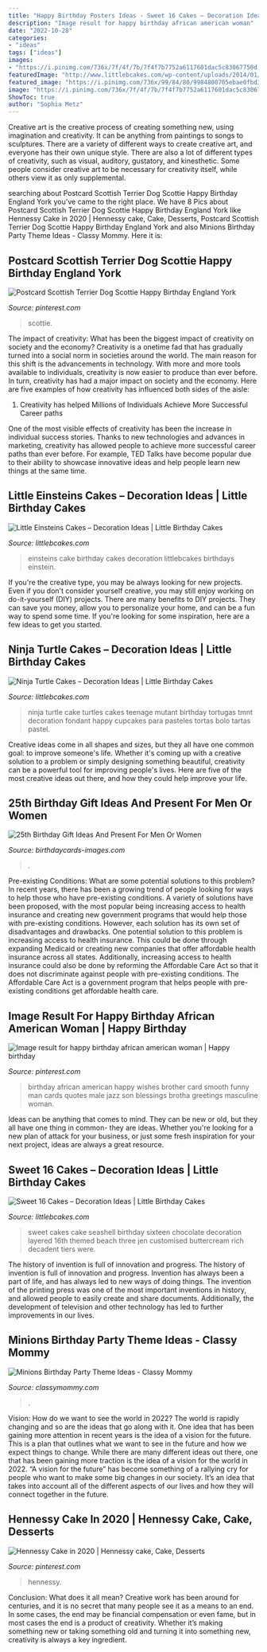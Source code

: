 ```yaml
---
title: "Happy Birthday Posters Ideas - Sweet 16 Cakes – Decoration Ideas"
description: "Image result for happy birthday african american woman"
date: "2022-10-28"
categories:
- "ideas"
tags: ["ideas"]
images:
- "https://i.pinimg.com/736x/7f/4f/7b/7f4f7b7752a6117601dac5c83067750d.jpg"
featuredImage: "http://www.littlebcakes.com/wp-content/uploads/2014/01/Little-Einsteins-Birthdays-Cake-768x1024.jpg"
featured_image: "https://i.pinimg.com/736x/99/84/80/9984800705ebae0fbd3510a70db6bc9e.jpg"
image: "https://i.pinimg.com/736x/7f/4f/7b/7f4f7b7752a6117601dac5c83067750d.jpg"
ShowToc: true
author: "Sophia Metz"
---
```



Creative art is the creative process of creating something new, using imagination and creativity. It can be anything from paintings to songs to sculptures. There are a variety of different ways to create creative art, and everyone has their own unique style. There are also a lot of different types of creativity, such as visual, auditory, gustatory, and kinesthetic. Some people consider creative art to be necessary for creativity itself, while others view it as only supplemental.

	

		
searching about Postcard Scottish Terrier Dog Scottie Happy Birthday England York you've came to the right place. We have 8 Pics about Postcard Scottish Terrier Dog Scottie Happy Birthday England York like Hennessy Cake in 2020 | Hennessy cake, Cake, Desserts, Postcard Scottish Terrier Dog Scottie Happy Birthday England York and also Minions Birthday Party Theme Ideas - Classy Mommy. Here it is:
		
    
## Postcard Scottish Terrier Dog Scottie Happy Birthday England York

<img loading=lazy src="https://i.pinimg.com/736x/39/78/28/3978280537d4a9291040f59dc1409526.jpg" onerror="this.onerror=null;this.src='https://tse4.mm.bing.net/th?id=OIP.RIWQTATO4MHpy78PSuL3DAHaLl&amp;pid=15.1';" alt="Postcard Scottish Terrier Dog Scottie Happy Birthday England York">

_Source: pinterest.com_

>scottie. 

	

The impact of creativity: What has been the biggest impact of creativity on society and the economy?
Creativity is a onetime fad that has gradually turned into a social norm in societies around the world. The main reason for this shift is the advancements in technology. With more and more tools available to individuals, creativity is now easier to produce than ever before. In turn, creativity has had a major impact on society and the economy. Here are five examples of how creativity has influenced both sides of the aisle:
1) Creativity has helped Millions of Individuals Achieve More Successful Career paths

One of the most visible effects of creativity has been the increase in individual success stories. Thanks to new technologies and advances in marketing, creativity has allowed people to achieve more successful career paths than ever before. For example, TED Talks have become popular due to their ability to showcase innovative ideas and help people learn new things at the same time.

    
## Little Einsteins Cakes – Decoration Ideas | Little Birthday Cakes

<img loading=lazy src="http://www.littlebcakes.com/wp-content/uploads/2014/01/Little-Einsteins-Birthdays-Cake-768x1024.jpg" onerror="this.onerror=null;this.src='https://tse4.mm.bing.net/th?id=OIP.OT8DsuXgX4rehHZfltf8-gHaJ4&amp;pid=15.1';" alt="Little Einsteins Cakes – Decoration Ideas | Little Birthday Cakes">

_Source: littlebcakes.com_

>einsteins cake birthday cakes decoration littlebcakes birthdays einstein. 

	

If you're the creative type, you may be always looking for new projects. Even if you don't consider yourself creative, you may still enjoy working on do-it-yourself (DIY) projects. There are many benefits to DIY projects. They can save you money, allow you to personalize your home, and can be a fun way to spend some time. If you're looking for some inspiration, here are a few ideas to get you started.

    
## Ninja Turtle Cakes – Decoration Ideas | Little Birthday Cakes

<img loading=lazy src="http://www.littlebcakes.com/wp-content/uploads/2014/01/Teenage-Mutant-Ninja-Turtles-Birthday-Cake.jpg" onerror="this.onerror=null;this.src='https://tse4.mm.bing.net/th?id=OIP.OkL-67KTta2eDNEeaAo_5wHaKC&amp;pid=15.1';" alt="Ninja Turtle Cakes – Decoration Ideas | Little Birthday Cakes">

_Source: littlebcakes.com_

>ninja turtle cake turtles cakes teenage mutant birthday tortugas tmnt decoration fondant happy cupcakes para pasteles tortas bolo tartas pastel. 

	

Creative ideas come in all shapes and sizes, but they all have one common goal: to improve someone's life. Whether it's coming up with a creative solution to a problem or simply designing something beautiful, creativity can be a powerful tool for improving people's lives. Here are five of the most creative ideas out there, and how they could help improve your life.

    
## 25th Birthday Gift Ideas And Present For Men Or Women

<img loading=lazy src="https://www.birthdaycards-images.com/wp-content/uploads/2020/10/Gift-ideas-on-25th-Birthday.jpg" onerror="this.onerror=null;this.src='https://tse2.mm.bing.net/th?id=OIP.8Bpn3ZttqiFADQVvWraA6AHaJ4&amp;pid=15.1';" alt="25th Birthday Gift Ideas And Present For Men Or Women">

_Source: birthdaycards-images.com_

>. 

	

Pre-existing Conditions: What are some potential solutions to this problem?
In recent years, there has been a growing trend of people looking for ways to help those who have pre-existing conditions. A variety of solutions have been proposed, with the most popular being increasing access to health insurance and creating new government programs that would help those with pre-existing conditions. However, each solution has its own set of disadvantages and drawbacks. One potential solution to this problem is increasing access to health insurance. This could be done through expanding Medicaid or creating new companies that offer affordable health insurance across all states. Additionally, increasing access to health insurance could also be done by reforming the Affordable Care Act so that it does not discriminate against people with pre-existing conditions. The Affordable Care Act is a government program that helps people with pre-existing conditions get affordable health care.

    
## Image Result For Happy Birthday African American Woman | Happy Birthday

<img loading=lazy src="https://i.pinimg.com/736x/7f/4f/7b/7f4f7b7752a6117601dac5c83067750d.jpg" onerror="this.onerror=null;this.src='https://tse1.mm.bing.net/th?id=OIP.JP6WQ_J1mcwQGm9U_nJLawHaKh&amp;pid=15.1';" alt="Image result for happy birthday african american woman | Happy birthday">

_Source: pinterest.com_

>birthday african american happy wishes brother card smooth funny man cards quotes male jazz son blessings brotha greetings masculine woman. 

	

Ideas can be anything that comes to mind. They can be new or old, but they all have one thing in common- they are ideas. Whether you're looking for a new plan of attack for your business, or just some fresh inspiration for your next project, ideas are always a great resource.

    
## Sweet 16 Cakes – Decoration Ideas | Little Birthday Cakes

<img loading=lazy src="http://www.littlebcakes.com/wp-content/uploads/2014/02/Sweet-16-Cakes-Ideas.jpg" onerror="this.onerror=null;this.src='https://tse1.mm.bing.net/th?id=OIP.Qhg5BdUPRfx7ZYJqtAjxWgHaLI&amp;pid=15.1';" alt="Sweet 16 Cakes – Decoration Ideas | Little Birthday Cakes">

_Source: littlebcakes.com_

>sweet cakes cake seashell birthday sixteen chocolate decoration layered 16th themed beach three jen customised buttercream rich decadent tiers were. 

	

The history of invention is full of innovation and progress.
The history of invention is full of innovation and progress. Invention has always been a part of life, and has always led to new ways of doing things. The invention of the printing press was one of the most important inventions in history, and allowed people to easily create and share documents. Additionally, the development of television and other technology has led to further improvements in our lives.

    
## Minions Birthday Party Theme Ideas - Classy Mommy

<img loading=lazy src="https://classymommy.com/wp-content/uploads/2015/08/IMG_0336.jpg" onerror="this.onerror=null;this.src='https://tse3.mm.bing.net/th?id=OIP.EeCMJwmRcwA-KeoIb0oVSgHaJ4&amp;pid=15.1';" alt="Minions Birthday Party Theme Ideas - Classy Mommy">

_Source: classymommy.com_

>. 

	

Vision: How do we want to see the world in 2022?
The world is rapidly changing and so are the ideas that go along with it. One idea that has been gaining more attention in recent years is the idea of a vision for the future. This is a plan that outlines what we want to see in the future and how we expect things to change. While there are many different ideas out there, one that has been gaining more traction is the idea of a vision for the world in 2022. 
“A vision for the future” has become something of a rallying cry for people who want to make some big changes in our society. It’s an idea that takes into account all of the different aspects of our lives and how they will connect together in the future.

    
## Hennessy Cake In 2020 | Hennessy Cake, Cake, Desserts

<img loading=lazy src="https://i.pinimg.com/736x/99/84/80/9984800705ebae0fbd3510a70db6bc9e.jpg" onerror="this.onerror=null;this.src='https://tse2.mm.bing.net/th?id=OIP.tz8VTfxufZeL023IV0UCSwHaLE&amp;pid=15.1';" alt="Hennessy Cake in 2020 | Hennessy cake, Cake, Desserts">

_Source: pinterest.com_

>hennessy. 

	

Conclusion: What does it all mean?
Creative work has been around for centuries, and it is no secret that many people see it as a means to an end. In some cases, the end may be financial compensation or even fame, but in most cases the end is a product of creativity. Whether it’s making something new or taking something old and turning it into something new, creativity is always a key ingredient.

